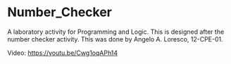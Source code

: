 # Number_Checker
A laboratory activity for Programming and Logic. This is designed after the number checker activity. This was done by Angelo A. Loresco, 12-CPE-01.

Video: 
https://youtu.be/Cwg1oqAPh14 
